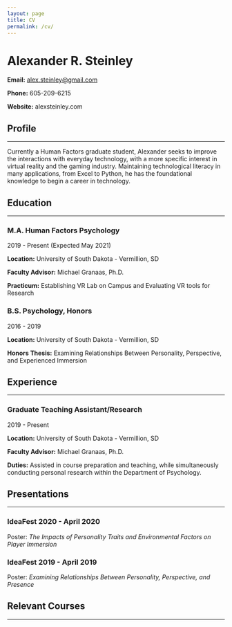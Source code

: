 ```yaml
---
layout: page
title: CV
permalink: /cv/
---
```


# Alexander R. Steinley

**Email:** alex.steinley@gmail.com

**Phone:** 605-209-6215

**Website:** alexsteinley.com 

## **Profile**

------

Currently a Human Factors graduate student, Alexander seeks to improve the interactions with everyday technology, with a more specific interest in virtual reality and the gaming industry. Maintaining technological literacy in many applications, from Excel to Python, he has the foundational knowledge to begin a career in technology.

## **Education**

------

### M.A. Human Factors Psychology

2019 - Present (Expected May 2021)

**Location:** University of South Dakota - Vermillion, SD

**Faculty Advisor:** Michael Granaas, Ph.D.

**Practicum:** Establishing VR Lab on Campus and Evaluating VR tools for Research

### B.S. Psychology, Honors

2016 - 2019

**Location:** University of South Dakota - Vermillion, SD

**Honors Thesis:** Examining Relationships Between Personality, Perspective, and Experienced Immersion

## **Experience**

------

### Graduate Teaching Assistant/Research

2019 - Present

**Location:** University of South Dakota - Vermillion, SD

**Faculty Advisor:** Michael Granaas, Ph.D.

**Duties:** Assisted in course preparation and teaching, while simultaneously conducting personal research within the Department of Psychology. 

## **Presentations**

------

### IdeaFest 2020 - April 2020

Poster: *The Impacts of Personality Traits and Environmental Factors on Player Immersion*

### IdeaFest 2019 - April 2019

Poster: *Examining Relationships Between Personality, Perspective, and Presence*

## **Relevant Courses**

------

